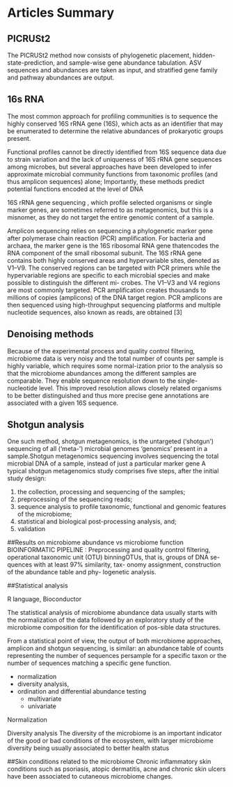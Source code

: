 
# Articles Summary

## PICRUSt2 
 The PICRUSt2 method now consists of phylogenetic placement, hidden-state-prediction, and sample-wise gene abundance tabulation. ASV sequences and abundances
are taken as input, and stratified gene family and pathway abundances are output.


## 16s RNA
The most common approach for profiling communities is to sequence the highly conserved 16S rRNA
gene (16S), which acts as an identifier that may be enumerated to determine the relative
abundances of prokaryotic groups present.

Functional profiles cannot be directly identified from 16S sequence data due to strain variation and the lack of uniqueness of 16S rRNA gene
sequences among microbes, but several approaches have been developed to infer approximate
microbial community functions from taxonomic profiles (and thus amplicon sequences) alone;
Importantly, these methods predict potential functions encoded at the level of DNA

16S rRNA gene sequencing  , which profile selected organisms or single marker genes, are sometimes referred
to as metagenomics, but this is a misnomer, as they do not target the
entire genomic content of a sample.

 Amplicon sequencing relies on sequencing a phylogenetic marker gene after polymerase chain reaction (PCR) amplification.
 For bacteria and archaea, the marker gene is the 16S ribosomal RNA gene thatencodes the RNA component of the small ribosomal subunit. 
The 16S rRNA gene contains both highly conserved areas and hypervariable sites, denoted as V1–V9. 
The conserved regions can be targeted with PCR primers while the hypervariable regions are specific to each microbial species and make possible to distinguish the different mi-
crobes. The V1–V3 and V4 regions are most commonly targeted.
PCR amplification creates thousands to millions of copies (amplicons) of the DNA target region. 
PCR amplicons are then sequenced using high-throughput sequencing platforms and multiple nucleotide
sequences, also known as reads, are obtained [3]

## Denoising methods 
Because of the experimental process and quality control filtering, microbiome data is very noisy and the total number of counts per sample is highly variable, which requires some normal-ization prior to the analysis so that the microbiome abundances
among the different samples are comparable.
They enable sequence resolution down to the single-nucleotide level. This improved resolution allows closely
related organisms to be better distinguished and thus more precise gene annotations are
associated with a given 16S sequence.

## Shotgun analysis
One such method, shotgun metagenomics, is the untargeted (‘shotgun’) sequencing of all (‘meta-’) microbial genomes
‘genomics’ present in a sample.Shotgun metagenomics sequencing involves sequencing the total microbial DNA of a sample, instead of just a particular marker gene
A typical shotgun metagenomics study comprises five steps, after the initial study design:

  1.  the collection, processing and sequencing of the samples; 
  1.  preprocessing of the sequencing reads; 
  1.  sequence analysis to profile taxonomic, functional and genomic features of the microbiome; 
  1.  statistical and biological post-processing analysis, and;
  1.  validation

##Results on microbiome abundance vs microbiome function
 BIOINFORMATIC PIPELINE : 
 Preprocessing and quality control filtering, operational taxonomic unit (OTU) binningOTUs, that is, groups of DNA se-
quences with at least 97% similarity, tax-
onomy assignment, construction of the abundance table and phy-
logenetic analysis.

##Statistical analysis

R language, Bioconductor

The statistical analysis of microbiome abundance data usually starts with the normalization of the data followed by an exploratory study of the microbiome composition for the identification of pos-sible data structures.

From a statistical point of view, the output of both microbiome approaches, amplicon and shotgun sequencing, is similar: 
an abundance table of counts representing the number of sequences persample for a specific taxon or the number of sequences matching a specific gene function. 

  - normalization
  - diversity analysis, 
  - ordination and differential abundance testing
      - multivariate 
      - univariate

Normalization

Diversity analysis
The diversity of the microbiome is an important indicator of the
good or bad conditions of the ecosystem, with larger microbiome
diversity being usually associated to better health status

##Skin conditions related to the microbiome 
Chronic inflammatory skin conditions such as psoriasis, atopic dermatitis, acne
and chronic skin ulcers have been associated to cutaneous microbiome changes.